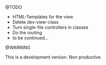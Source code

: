 @TODO

- HTML-Templates for the view
- Delete dev-view-class
- Turn single-file controllers in classes
- Do the routing
- to be continued...

@WARNING

This is a development version. Non productive.